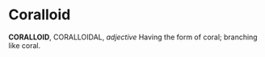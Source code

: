 # Coralloid

**CORALLOID**, CORALLOIDAL, _adjective_ Having the form of coral; branching like coral.